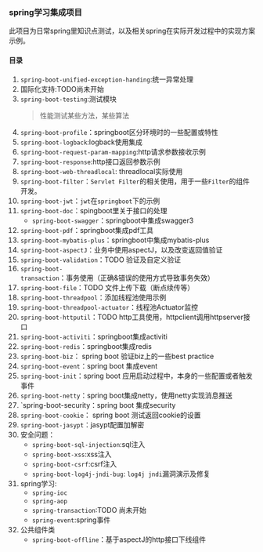 ### spring学习集成项目
此项目为日常spring里知识点测试，以及相关spring在实际开发过程中的实现方案示例。

#### 目录
1. `spring-boot-unified-exception-handing`:统一异常处理
2. 国际化支持:TODO尚未开始
3. `spring-boot-testing`:测试模块
    > 性能测试某些方法，某些算法
4. `spring-boot-profile`：springboot区分环境时的一些配置或特性
5. `spring-boot-logback`:logback使用集成
6. `spring-boot-request-param-mapping`:http请求参数接收示例
7. `spring-boot-response`:http接口返回参数示例
8. `spring-boot-web-threadlocal`: threadlocal实际使用
9. `spring-boot-filter`：`Servlet Filter`的相关使用，用于一些`Filter`的组件开发。
10. `spring-boot-jwt`：`jwt`在`springboot`下的示例
11. `spring-boot-doc`：spingboot里关于接口的处理
    - `spring-boot-swagger`：springboot中集成swagger3
12. `spring-boot-pdf`：springboot集成pdf工具
13. `spring-boot-mybatis-plus`：springboot中集成mybatis-plus
14. `spring-boot-aspectJ`：业务中使用aspectJ，以及改变返回值验证
15. `spring-boot-validation`：TODO 验证及自定义验证
16. `spring-boot-transaction`：事务使用（正确&错误的使用方式导致事务失效）
17. `spring-boot-file`：TODO 文件上传下载（断点续传等）
18. `spring-boot-threadpool`：添加线程池使用示例
19. `spring-boot-threadpool-actuator`：线程池Actuator监控
20. `spring-boot-httputil`：TODO http工具使用，httpclient调用httpserver接口
21. `spring-boot-activiti`：springboot集成activiti
22. `spring-boot-redis`：springboot集成redis
23. `spring-boot-biz`： spring boot 验证biz上的一些best practice
24. `spring-boot-event`：spring boot 集成event
25. `spring-boot-init`：spring boot 应用启动过程中，本身的一些配置或者触发事件
26. `spring-boot-netty`：spring boot集成netty，使用netty实现消息推送
27. `spring-boot-security：spring boot 集成security
28. `spring-boot-cookie`： spring boot 测试返回cookie的设置
29. `spring-boot-jasypt`：jasypt配置加解密
30. 安全问题：
     * `spring-boot-sql-injection`:sql注入
     * `spring-boot-xss`:xss注入
     * `spring-boot-csrf`:csrf注入
     * `spring-boot-log4j-jndi-bug`: `log4j jndi`漏洞演示及修复
31. spring学习:
     * `spring-ioc`
     * `spring-aop`
     * `spring-transaction`:TODO 尚未开始
     * `spring-event`:spring事件
32. 公共组件类
     * `spring-boot-offline`：基于aspectJ的http接口下线组件